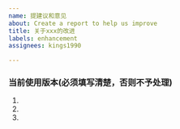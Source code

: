 ```yaml
---
name: 提建议和意见
about: Create a report to help us improve
title: 关于xxx的改进
labels: enhancement
assignees: kings1990

---
```


### 当前使用版本(必须填写清楚，否则不予处理)

1.
2.
3.

